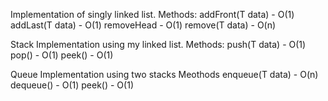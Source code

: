 Implementation of singly linked list.
Methods:
addFront(T data) - O(1)
addLast(T data)  - O(1)
removeHead       - O(1)
remove(T data)   - O(n)

Stack Implementation using my linked list.
Methods:
push(T data)     - O(1)
pop()            - O(1)
peek()           - O(1)

Queue Implementation using two stacks
Meothods
enqueue(T data)  - O(n)
dequeue()        - O(1)
peek()           - O(1)
